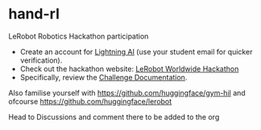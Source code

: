 # hand-rl
LeRobot Robotics Hackathon participation

- Create an account for [Lightning AI](https://lightning.ai/) (use your student email for quicker verification).
- Check out the hackathon website: [LeRobot Worldwide Hackathon](https://huggingface.co/LeRobot-worldwide-hackathon)
- Specifically, review the [Challenge Documentation](https://huggingface.co/spaces/LeRobot-worldwide-hackathon/README/resolve/main/Challenges.pdf).


Also familise yourself with https://github.com/huggingface/gym-hil and ofcourse https://github.com/huggingface/lerobot  

Head to Discussions and comment there to be added to the org

